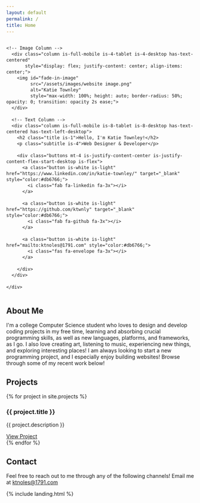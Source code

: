 ```yaml
---
layout: default
permalink: /
title: Home
---
```


<section id="hero" class="section">
  <div class="container">
    <div class="columns is-vcentered is-variable is-6 is-multiline">

    <!-- Image Column -->
      <div class="column is-full-mobile is-4-tablet is-4-desktop has-text-centered" 
           style="display: flex; justify-content: center; align-items: center;">
        <img id="fade-in-image" 
             src="/assets/images/website image.png" 
             alt="Katie Townley"
             style="max-width: 100%; height: auto; border-radius: 50%; opacity: 0; transition: opacity 2s ease;">
      </div>

      <!-- Text Column -->
      <div class="column is-full-mobile is-8-tablet is-8-desktop has-text-centered has-text-left-desktop">
        <h2 class="title is-1">Hello, I'm Katie Townley!</h2>
        <p class="subtitle is-4">Web Designer & Developer</p>

        <div class="buttons mt-4 is-justify-content-center is-justify-content-flex-start-desktop is-flex">
          <a class="button is-white is-light" href="https://www.linkedin.com/in/katie-townley/" target="_blank" style="color:#db6766;">
            <i class="fab fa-linkedin fa-3x"></i>
          </a>

          <a class="button is-white is-light" href="https://github.com/ktwnly" target="_blank" style="color:#db6766;">
            <i class="fab fa-github fa-3x"></i>
          </a>

          <a class="button is-white is-light" href="mailto:ktnoles@1791.com" style="color:#db6766;">
            <i class="fas fa-envelope fa-3x"></i>
          </a>
          
        </div>
      </div>

    </div>
  </div>
</section>

<script>
  document.addEventListener("DOMContentLoaded", function () {
    const img = document.getElementById("fade-in-image");
    setTimeout(() => {
      img.style.opacity = 1;
    }, 300); // delay before fade-in starts
  });
</script>

<section id="about" class="section">
  <div class="container">
    <h2 class="title is-2">About Me</h2>
    <p>I'm a college Computer Science student who loves to design and develop coding projects in my free time, learning and absorbing crucial programming skills, as well as new languages, platforms, and frameworks, as I go. I also love creating art, listening to music, experiencing new things, and exploring interesting places! I am always looking to start a new programming project, and I especially enjoy building websites! Browse through some of my recent work below!</p>
  </div>
</section>

<section id="projects" class="section">
  <div class="container">
    <h2 class="title is-2">Projects</h2>
    {% for project in site.projects %}
      <div class="box">
        <h3>{{ project.title }}</h3>
        <p>{{ project.description }}</p>
        <a href="{{ project.external_url }}" target="_blank">View Project</a>
      </div>
    {% endfor %}
  </div>
</section>

<section id="contact" class="section">
  <div class="container">
    <h2 class="title is-2">Contact</h2>
    <p>Feel free to reach out to me through any of the following channels! Email me at <a href="mailto:ktnoles@1791.com">ktnoles@1791.com</a></p>
    <!-- Optionally add social icons or a contact form -->
  </div>
</section>


{% include landing.html %}
